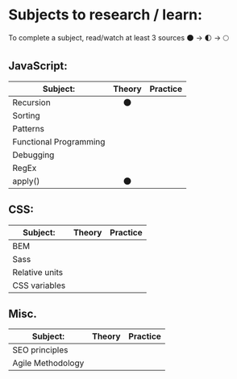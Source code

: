 # Subjects to research / learn:

To complete a subject, read/watch at least 3 sources 🌑 -> 🌓 -> 🌕

## JavaScript:  
| Subject:               | Theory | Practice |
| --------               | :----: | :------: |
| Recursion              | 🌑
| Sorting                |
| Patterns               |
| Functional Programming |
| Debugging              |
| RegEx                  |
| apply()                | 🌑

## CSS:
| Subject:               | Theory | Practice |
| --------               | :----: | :------: |
| BEM                    |
| Sass                   |
| Relative units         |
| CSS variables          |

## Misc.
| Subject:               | Theory | Practice |
| --------               | :----: | :------: |
| SEO principles         |
| Agile Methodology      |
